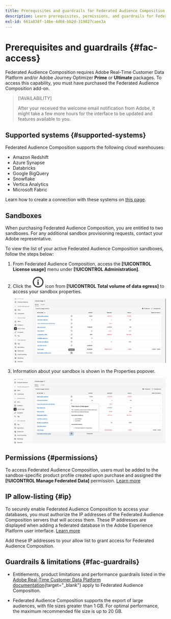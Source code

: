 ```yaml
---
title: Prerequisites and guardrails for Federated Audience Composition
description: Learn prerequisites, permissions, and guardrails for Federated Audience Composition
exl-id: 661a838f-146e-4d68-bb2d-319827caee3a
---
```

# Prerequisites and guardrails {#fac-access}

Federated Audience Composition requires Adobe Real-Time Customer Data Platform and/or Adobe Journey Optimizer **Prime** or **Ultimate** packages. To access this capability, you must have purchased the Federated Audience Composition add-on.

>[!AVAILABILITY]
>
>After your received the welcome email notification from Adobe, it might take a few more hours for the interface to be updated and features available to you.

## Supported systems {#supported-systems}

Federated Audience Composition supports the following cloud warehouses:

* Amazon Redshift
* Azure Synapse
* Databricks
* Google BigQuery
* Snowflake
* Vertica Analytics
* Microsoft Fabric

Learn how to create a connection with these systems on [this page](../connections/connections.md).

## Sandboxes

When purchasing Federated Audience Composition, you are entitled to two sandboxes. For any additional sandbox provisioning requests, contact your Adobe representative.

To view the list of your active Federated Audience Composition sandboxes, follow the steps below:

1. From Federated Audience Composition, access the **[!UICONTROL License usage]** menu under **[!UICONTROL Administration]**.

1. Click the ![](assets/do-not-localize/Smock_InfoOutline_18_N.svg) icon from **[!UICONTROL Total volume of data egress]** to access your sandbox properties.

    ![](assets/sandbox_1.png)

1. Information about your sandbox is shown in the Properties popover.

    ![](assets/sandbox_2.png)

## Permissions {#permissions}

To access Federated Audience Composition, users must be added to the sandbox-specific product profile created upon purchase and assigned the **[!UICONTROL Manage Federated Data]** permission. [Learn more](/help/governance-privacy-security/access-control.md)

## IP allow-listing {#ip}

To securely enable Federated Audience Composition to access your databases, you must authorize the IP addresses of the Federated Audience Composition servers that will access them. These IP addresses are displayed when adding a federated database in the Adobe Experience Platform user interface. [Learn more](../connections/connections.md)

Add these IP addresses to your allow list to grant access for Federated Audience Composition.

## Guardrails & limitations {#fac-guardrails}

* Entitlements, product limitations and performance guardrails listed in the [Adobe Real-Time Customer Data Platform documentation](https://experienceleague.adobe.com/en/docs/experience-platform/profile/guardrails){target="_blank"} apply to Federated Audience Composition.

* Federated Audience Composition supports the export of large audiences, with file sizes greater than 1 GB. For optimal performance, the maximum recommended file size is up to 20 GB.
